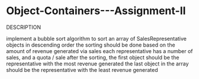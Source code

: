 # Object-Containers---Assignment-II

DESCRIPTION

implement a bubble sort algorithm to sort an array of SalesRepresentative objects in descending order
the sorting should be done based on the amount of revenue generated via sales
each representative has a number of sales, and a quota / sale
after the sorting, the first object should be the representative with the most revenue generated
the last object in the array should be the representative with the least revenue generated
